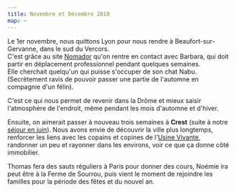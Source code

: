```yaml
---
title: Novembre et Décembre 2018
map: ~
---
```


Le 1er novembre, nous quittons Lyon pour nous rendre à Beaufort-sur-Gervanne, dans le sud du Vercors.  
C'est grâce au site [Nomador](http://nomador.com/) qu'on rentre en contact avec Barbara, qui doit partir en déplacement professionnel pendant quelques semaines.  
Elle cherchait quelqu'un qui puisse s'occuper de son chat Nabu. (Secrètement ravis de pouvoir passer une partie de l'automne en compagnie d'un félin).  

C'est ce qui nous permet de revenir dans la Drôme et mieux saisir l'atmosphère de l'endroit, même pendant les mois d'automne et d'hiver.

Ensuite, on aimerait passer à nouveau trois semaines à **Crest** (suite à notre [séjour en juin](#2018-06)).
Nous avons envie de découvrir la ville plus longtemps, renforcer les liens avec les copains et copines de l'[Usine Vivante][], randonner un peu et rayonner dans les environs, voir ce que ça donne côté immobilier.

Thomas fera des sauts réguliers à Paris pour donner des cours, Noémie ira peut être à la Ferme de Sourrou, puis vient le moment de rejoindre les familles pour la période des fêtes et du nouvel an.

[Usine Vivante]: https://www.usinevivante.org
